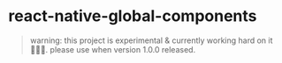 # react-native-global-components

> warning: this project is experimental & currently working hard on it 🧑🏻‍💻.
> please use when version 1.0.0 released.
